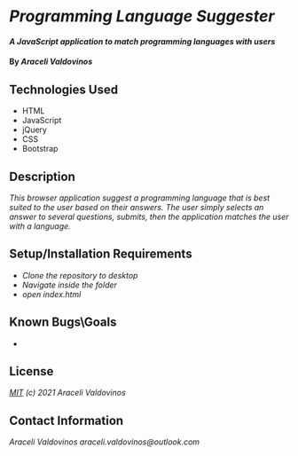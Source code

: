 # _Programming Language Suggester_

#### _A JavaScript application to match programming languages with users_

#### By _Araceli Valdovinos_

## Technologies Used

* HTML
* JavaScript
* jQuery
* CSS
* Bootstrap



## Description

_This browser application suggest a programming language that is best suited to the user based on their answers. The user simply selects an answer to several questions, submits, then the application matches the user with a language._
 

## Setup/Installation Requirements

* _Clone the repository to desktop_
* _Navigate inside the folder_
* _open index.html_


## Known Bugs\Goals

* 


## License

_[MIT](https://opensource.org/licenses/MIT) (c) 2021 Araceli Valdovinos_

## Contact Information

_Araceli Valdovinos araceli.valdovinos@outlook.com_